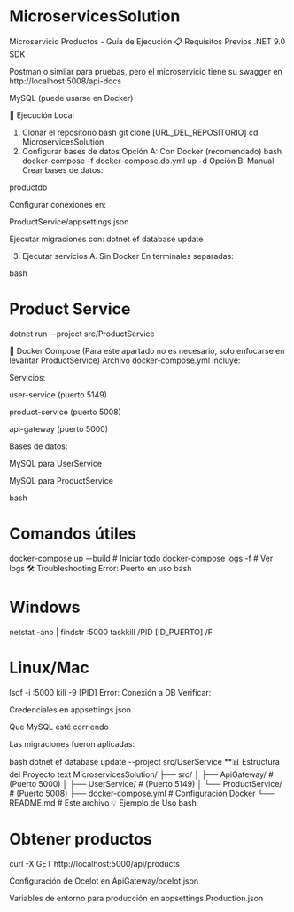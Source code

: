 ﻿# MicroservicesSolution
Microservicio Productos - Guía de Ejecución
📋 Requisitos Previos
.NET 9.0 SDK

Postman o similar para pruebas, pero el microservicio tiene su swagger en http://localhost:5008/api-docs

MySQL (puede usarse en Docker)

🚀 Ejecución Local
1. Clonar el repositorio
bash
git clone [URL_DEL_REPOSITORIO]
cd MicroservicesSolution
2. Configurar bases de datos
Opción A: Con Docker (recomendado)
bash
docker-compose -f docker-compose.db.yml up -d
Opción B: Manual
Crear bases de datos:

productdb

Configurar conexiones en:

ProductService/appsettings.json

Ejecutar migraciones con: dotnet ef database update

3. Ejecutar servicios
A. Sin Docker
En terminales separadas:

bash
# Product Service
dotnet run --project src/ProductService

🐳 Docker Compose (Para este apartado no es necesario, solo enfocarse en levantar ProductService)
Archivo docker-compose.yml incluye:

Servicios:

user-service (puerto 5149)

product-service (puerto 5008)

api-gateway (puerto 5000)

Bases de datos:

MySQL para UserService

MySQL para ProductService

bash
# Comandos útiles
docker-compose up --build  # Iniciar todo
docker-compose logs -f     # Ver logs
🛠 Troubleshooting
Error: Puerto en uso
bash
# Windows
netstat -ano | findstr :5000
taskkill /PID [ID_PUERTO] /F

# Linux/Mac
lsof -i :5000
kill -9 [PID]
Error: Conexión a DB
Verificar:

Credenciales en appsettings.json

Que MySQL esté corriendo

Las migraciones fueron aplicadas:

bash
dotnet ef database update --project src/UserService
**📊 Estructura del Proyecto
text
MicroservicesSolution/
├── src/
│   ├── ApiGateway/         # (Puerto 5000)
│   ├── UserService/        # (Puerto 5149)
│   └── ProductService/     # (Puerto 5008)
├── docker-compose.yml      # Configuración Docker
└── README.md               # Este archivo
💡 Ejemplo de Uso
bash
# Obtener productos
curl -X GET http://localhost:5000/api/products 

Configuración de Ocelot en ApiGateway/ocelot.json

Variables de entorno para producción en appsettings.Production.json
